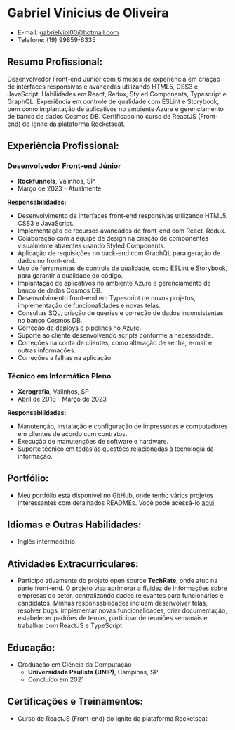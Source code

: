 # Gabriel Vinicius de Oliveira
- E-mail: gabrielviol00@hotmail.com
- Telefone: (19) 99859-6335

## Resumo Profissional:
Desenvolvedor Front-end Júnior com 6 meses de experiência em criação de interfaces responsivas e avançadas utilizando HTML5, CSS3 e JavaScript. Habilidades em React, Redux, Styled Components, Typescript e GraphQL. Experiência em controle de qualidade com ESLint e Storybook, bem como implantação de aplicativos no ambiente Azure e gerenciamento de banco de dados Cosmos DB. Certificado no curso de ReactJS (Front-end) do Ignite da plataforma Rocketseat.

## Experiência Profissional:
### Desenvolvedor Front-end Júnior
- **Rockfunnels**, Valinhos, SP
- Março de 2023 - Atualmente

**Responsabilidades:**
- Desenvolvimento de interfaces front-end responsivas utilizando HTML5, CSS3 e JavaScript.
- Implementação de recursos avançados de front-end com React, Redux.
- Colaboração com a equipe de design na criação de componentes visualmente atraentes usando Styled Components.
- Aplicação de requisições no back-end com GraphQL para geração de dados no front-end.
- Uso de ferramentas de controle de qualidade, como ESLint e Storybook, para garantir a qualidade do código.
- Implantação de aplicativos no ambiente Azure e gerenciamento de banco de dados Cosmos DB.
- Desenvolvimento front-end em Typescript de novos projetos, implementação de funcionalidades e novas telas.
- Consultas SQL, criação de queries e correção de dados inconsistentes no banco Cosmos DB.
- Correção de deploys e pipelines no Azure.
- Suporte ao cliente desenvolvendo scripts conforme a necessidade.
- Correções na conta de clientes, como alteração de senha, e-mail e outras informações.
- Correções a falhas na aplicação.

### Técnico em Informática Pleno
- **Xerografia**, Valinhos, SP
- Abril de 2018 - Março de 2023

**Responsabilidades:**
- Manutenção, instalação e configuração de impressoras e computadores em clientes de acordo com contratos.
- Execução de manutenções de software e hardware.
- Suporte técnico em todas as questões relacionadas à tecnologia da informação.

## Portfólio:
- Meu portfólio está disponível no GitHub, onde tenho vários projetos interessantes com detalhados READMEs. Você pode acessá-lo [aqui](https://github.com/gabrielviol).

## Idiomas e Outras Habilidades:
- Inglês intermediário.

## Atividades Extracurriculares:
- Participo ativamente do projeto open source **TechRate**, onde atuo na parte front-end. O projeto visa aprimorar a fluidez de informações sobre empresas do setor, centralizando dados relevantes para funcionários e candidatos. Minhas responsabilidades incluem desenvolver telas, resolver bugs, implementar novas funcionalidades, criar documentação, estabelecer padrões de temas, participar de reuniões semanais e trabalhar com ReactJS e TypeScript.

## Educação:
- Graduação em Ciência da Computação
  - **Universidade Paulista (UNIP)**, Campinas, SP
  - Concluído em 2021

## Certificações e Treinamentos:
- Curso de ReactJS (Front-end) do Ignite da plataforma Rocketseat
